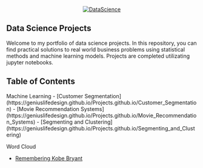 <p align="center">
  <a href="https://geniuslifedesign.github.io/Projects.github.io">
    <img alt="DataScience" title="DataScience" src="https://geniuslifedesign.github.io/Projects.github.io/assets/img/data-visualization.png">
  </a>
</p>

<h2>Data Science Projects</h2>
Welcome to my portfolio of data science projects. In this repository, you can find practical solutions to real world business problems using statistical methods and machine learning models. Projects are completed utilizating jupyter notebooks.

<h2>Table of Contents</h2>
Machine Learning
- [Customer Segmentation](https://geniuslifedesign.github.io/Projects.github.io/Customer_Segmentation)
- [Movie Recommendation Systems](https://geniuslifedesign.github.io/Projects.github.io/Movie_Recommendation_Systems)
- [Segmenting and Clustering](https://geniuslifedesign.github.io/Projects.github.io/Segmenting_and_Clustering)

Word Cloud
- [Remembering Kobe Bryant](https://geniuslifedesign.github.io/Projects.github.io/Words_of_Kobe)
  
